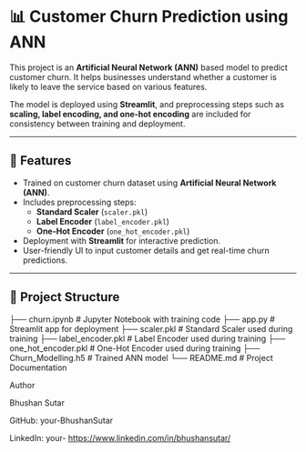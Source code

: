 # 📊 Customer Churn Prediction using ANN

This project is an **Artificial Neural Network (ANN)** based model to predict customer churn. It helps businesses understand whether a customer is likely to leave the service based on various features.  

The model is deployed using **Streamlit**, and preprocessing steps such as **scaling, label encoding, and one-hot encoding** are included for consistency between training and deployment.

---

## 🚀 Features
- Trained on customer churn dataset using **Artificial Neural Network (ANN)**.  
- Includes preprocessing steps:
  - **Standard Scaler** (`scaler.pkl`)
  - **Label Encoder** (`label_encoder.pkl`)
  - **One-Hot Encoder** (`one_hot_encoder.pkl`)
- Deployment with **Streamlit** for interactive prediction.  
- User-friendly UI to input customer details and get real-time churn predictions.  

---

## 📂 Project Structure
├── churn.ipynb              # Jupyter Notebook with training code
├── app.py                   # Streamlit app for deployment
├── scaler.pkl               # Standard Scaler used during training
├── label_encoder.pkl        # Label Encoder used during training
├── one_hot_encoder.pkl      # One-Hot Encoder used during training
├── Churn_Modelling.h5       # Trained ANN model
└── README.md                # Project Documentation

Author

Bhushan Sutar

GitHub: your-BhushanSutar

LinkedIn: your- https://www.linkedin.com/in/bhushansutar/





